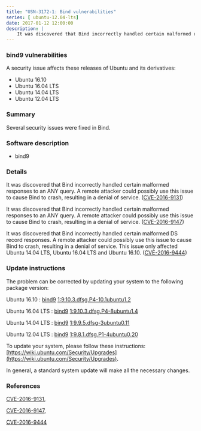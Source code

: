 ```yaml
---
title: "USN-3172-1: Bind vulnerabilities"
series: [ ubuntu-12.04-lts]
date: 2017-01-12 12:00:00
description: |
    It was discovered that Bind incorrectly handled certain malformed responses to an ANY query. A remote attacker could possibly use this issue to cause Bind to crash, resulting in a denial of service. ([CVE-2016-9131](http://people.ubuntu.com/~ubuntu-security/cve/CVE-2016-9131))
--- 
```

 
 


### bind9 vulnerabilities

A security issue affects these releases of Ubuntu and its derivatives:

* Ubuntu 16.10
* Ubuntu 16.04 LTS
* Ubuntu 14.04 LTS
* Ubuntu 12.04 LTS

### Summary

Several security issues were fixed in Bind. 

### Software description

* bind9 

### Details

It was discovered that Bind incorrectly handled certain malformed responses to an ANY query. A remote attacker could possibly use this issue to cause Bind to crash, resulting in a denial of service. ([CVE-2016-9131](http://people.ubuntu.com/~ubuntu-security/cve/CVE-2016-9131))

It was discovered that Bind incorrectly handled certain malformed responses to an ANY query. A remote attacker could possibly use this issue to cause Bind to crash, resulting in a denial of service. ([CVE-2016-9147](http://people.ubuntu.com/~ubuntu-security/cve/CVE-2016-9147))

It was discovered that Bind incorrectly handled certain malformed DS record responses. A remote attacker could possibly use this issue to cause Bind to crash, resulting in a denial of service. This issue only affected Ubuntu 14.04 LTS, Ubuntu 16.04 LTS and Ubuntu 16.10. ([CVE-2016-9444](http://people.ubuntu.com/~ubuntu-security/cve/CVE-2016-9444)) 

### Update instructions

The problem can be corrected by updating your system to the following package version:

Ubuntu 16.10
 : [bind9](https://launchpad.net/ubuntu/+source/bind9) <span> [1:9.10.3.dfsg.P4-10.1ubuntu1.2](https://launchpad.net/ubuntu/+source/bind9/1:9.10.3.dfsg.P4-10.1ubuntu1.2) </span> 

Ubuntu 16.04 LTS
 : [bind9](https://launchpad.net/ubuntu/+source/bind9) <span> [1:9.10.3.dfsg.P4-8ubuntu1.4](https://launchpad.net/ubuntu/+source/bind9/1:9.10.3.dfsg.P4-8ubuntu1.4) </span> 

Ubuntu 14.04 LTS
 : [bind9](https://launchpad.net/ubuntu/+source/bind9) <span> [1:9.9.5.dfsg-3ubuntu0.11](https://launchpad.net/ubuntu/+source/bind9/1:9.9.5.dfsg-3ubuntu0.11) </span> 

Ubuntu 12.04 LTS
 : [bind9](https://launchpad.net/ubuntu/+source/bind9) <span> [1:9.8.1.dfsg.P1-4ubuntu0.20](https://launchpad.net/ubuntu/+source/bind9/1:9.8.1.dfsg.P1-4ubuntu0.20) </span> 

To update your system, please follow these instructions: [https://wiki.ubuntu.com/Security/Upgrades](https://wiki.ubuntu.com/Security/Upgrades).

In general, a standard system update will make all the necessary changes. 

### References

 
 [CVE-2016-9131](http://people.ubuntu.com/~ubuntu-security/cve/CVE-2016-9131), 

 [CVE-2016-9147](http://people.ubuntu.com/~ubuntu-security/cve/CVE-2016-9147), 

 [CVE-2016-9444](http://people.ubuntu.com/~ubuntu-security/cve/CVE-2016-9444)
 

